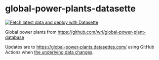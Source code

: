 # global-power-plants-datasette

[![Fetch latest data and deploy with Datasette](https://github.com/simonw/global-power-plants-datasette/workflows/Fetch%20latest%20data%20and%20deploy%20with%20Datasette/badge.svg)](https://github.com/simonw/global-power-plants-datasette/actions?query=workflow%3A%22Fetch+latest+data+and+deploy+with+Datasette%22)

Global power plants from https://github.com/wri/global-power-plant-database

Updates are to https://global-power-plants.datasettes.com/ using GitHub Actions when [the underlying data changes](https://github.com/wri/global-power-plant-database/commits/master/output_database/global_power_plant_database.csv).
